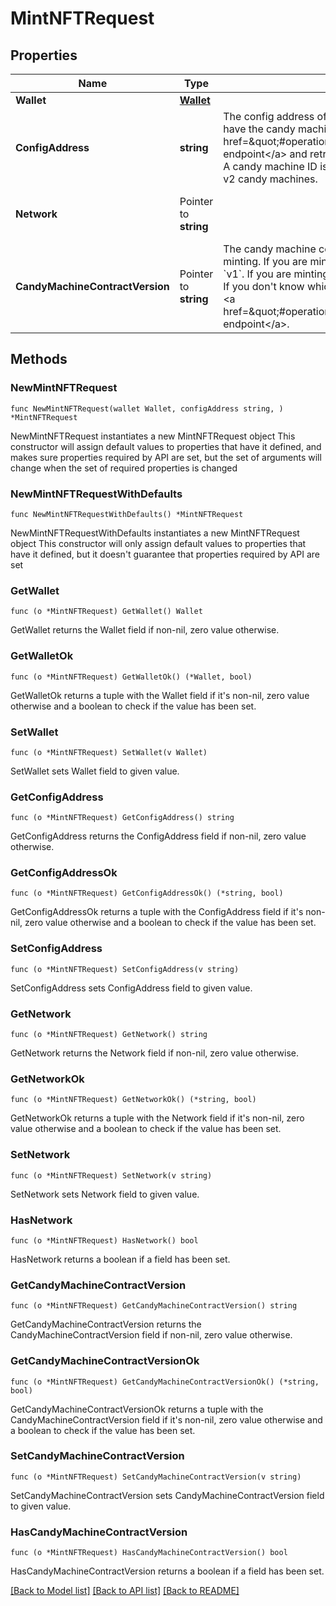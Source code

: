 # MintNFTRequest

## Properties

Name | Type | Description | Notes
------------ | ------------- | ------------- | -------------
**Wallet** | [**Wallet**](Wallet.md) |  | 
**ConfigAddress** | **string** | The config address of the candy machine. You can retrieve this if you have the candy machine ID using &lt;a href&#x3D;\&quot;#operation/solanaGetCandyMachineDetails\&quot;&gt;this endpoint&lt;/a&gt; and retrieving the &#x60;config_address&#x60; from the response.  A candy machine ID is the same thing as a configuration address for v2 candy machines.  | 
**Network** | Pointer to **string** |  | [optional] [default to "devnet"]
**CandyMachineContractVersion** | Pointer to **string** | The candy machine contract of the candy machine from which you&#39;re minting. If you are minting from a &#x60;v1&#x60; candy machine ID, set this to &#x60;v1&#x60;. If you are minting from a &#x60;v2&#x60; candy machine ID, set this to &#x60;v2&#x60;. If you don&#39;t know which the version of your candy machine, check out &lt;a href&#x3D;\&quot;#operation/solanaGetAccountIsCandyMachine\&quot;&gt;this endpoint&lt;/a&gt;.  | [optional] [default to "v1"]

## Methods

### NewMintNFTRequest

`func NewMintNFTRequest(wallet Wallet, configAddress string, ) *MintNFTRequest`

NewMintNFTRequest instantiates a new MintNFTRequest object
This constructor will assign default values to properties that have it defined,
and makes sure properties required by API are set, but the set of arguments
will change when the set of required properties is changed

### NewMintNFTRequestWithDefaults

`func NewMintNFTRequestWithDefaults() *MintNFTRequest`

NewMintNFTRequestWithDefaults instantiates a new MintNFTRequest object
This constructor will only assign default values to properties that have it defined,
but it doesn't guarantee that properties required by API are set

### GetWallet

`func (o *MintNFTRequest) GetWallet() Wallet`

GetWallet returns the Wallet field if non-nil, zero value otherwise.

### GetWalletOk

`func (o *MintNFTRequest) GetWalletOk() (*Wallet, bool)`

GetWalletOk returns a tuple with the Wallet field if it's non-nil, zero value otherwise
and a boolean to check if the value has been set.

### SetWallet

`func (o *MintNFTRequest) SetWallet(v Wallet)`

SetWallet sets Wallet field to given value.


### GetConfigAddress

`func (o *MintNFTRequest) GetConfigAddress() string`

GetConfigAddress returns the ConfigAddress field if non-nil, zero value otherwise.

### GetConfigAddressOk

`func (o *MintNFTRequest) GetConfigAddressOk() (*string, bool)`

GetConfigAddressOk returns a tuple with the ConfigAddress field if it's non-nil, zero value otherwise
and a boolean to check if the value has been set.

### SetConfigAddress

`func (o *MintNFTRequest) SetConfigAddress(v string)`

SetConfigAddress sets ConfigAddress field to given value.


### GetNetwork

`func (o *MintNFTRequest) GetNetwork() string`

GetNetwork returns the Network field if non-nil, zero value otherwise.

### GetNetworkOk

`func (o *MintNFTRequest) GetNetworkOk() (*string, bool)`

GetNetworkOk returns a tuple with the Network field if it's non-nil, zero value otherwise
and a boolean to check if the value has been set.

### SetNetwork

`func (o *MintNFTRequest) SetNetwork(v string)`

SetNetwork sets Network field to given value.

### HasNetwork

`func (o *MintNFTRequest) HasNetwork() bool`

HasNetwork returns a boolean if a field has been set.

### GetCandyMachineContractVersion

`func (o *MintNFTRequest) GetCandyMachineContractVersion() string`

GetCandyMachineContractVersion returns the CandyMachineContractVersion field if non-nil, zero value otherwise.

### GetCandyMachineContractVersionOk

`func (o *MintNFTRequest) GetCandyMachineContractVersionOk() (*string, bool)`

GetCandyMachineContractVersionOk returns a tuple with the CandyMachineContractVersion field if it's non-nil, zero value otherwise
and a boolean to check if the value has been set.

### SetCandyMachineContractVersion

`func (o *MintNFTRequest) SetCandyMachineContractVersion(v string)`

SetCandyMachineContractVersion sets CandyMachineContractVersion field to given value.

### HasCandyMachineContractVersion

`func (o *MintNFTRequest) HasCandyMachineContractVersion() bool`

HasCandyMachineContractVersion returns a boolean if a field has been set.


[[Back to Model list]](../README.md#documentation-for-models) [[Back to API list]](../README.md#documentation-for-api-endpoints) [[Back to README]](../README.md)


